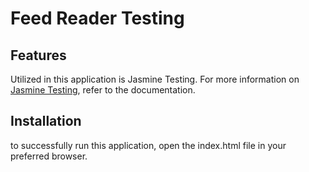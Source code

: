 # Feed Reader Testing

## Features
Utilized in this application is Jasmine Testing. For more information on [Jasmine Testing](https://jasmine.github.io/index.html), refer to the documentation.

## Installation
to successfully run this application, open the index.html file in your preferred browser.
